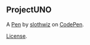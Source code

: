 ProjectUNO
----------


A [Pen](https://codepen.io/slothwiz/pen/xxwNvoP) by [slothwiz](https://codepen.io/slothwiz) on [CodePen](https://codepen.io).

[License](https://codepen.io/slothwiz/pen/xxwNvoP/license).